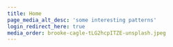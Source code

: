```yaml
---
title: Home
page_media_alt_desc: 'some interesting patterns'
login_redirect_here: true
media_order: brooke-cagle-tLG2hcpITZE-unsplash.jpeg
---
```


